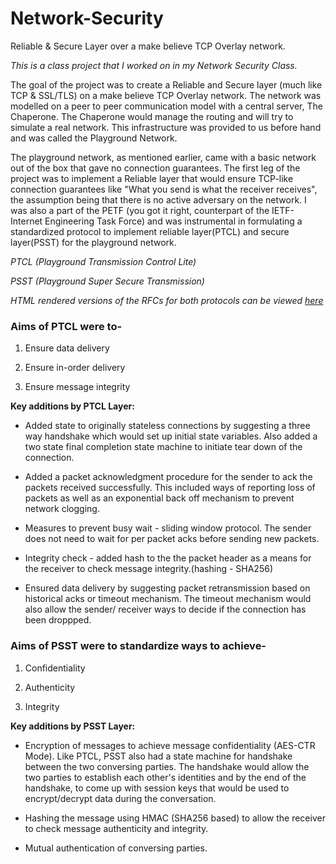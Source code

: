 # Network-Security
Reliable &amp; Secure Layer over a make believe TCP Overlay network.

*This is a class project that I worked on in my Network Security Class.*


The goal of the project was to create a Reliable and Secure layer (much like TCP & SSL/TLS) on a make believe TCP Overlay network. The network was modelled on a peer to peer communication model with a central server, The Chaperone. The Chaperone would manage the routing and will try to simulate a real network. This infrastructure was provided to us before hand and was called the Playground Network. 


The playground network, as mentioned earlier, came with a basic network out of the box that gave no connection guarantees. The first leg of the project was to implement a Reliable layer that would ensure TCP-like connection guarantees like "What you send is what the receiver receives", the assumption being that there is no active adversary on the network. I was also a part of the PETF (you got it right, counterpart of the IETF- Internet Engineering Task Force) and was instrumental in formulating a standardized protocol to implement reliable layer(PTCL) and secure layer(PSST) for the playground network.


*PTCL (Playground Transmission Control Lite)*

*PSST (Playground Super Secure Transmission)*

*HTML rendered versions of the RFCs for both protocols can be viewed [here](https://cyrus-chua.github.io/)*


### Aims of PTCL were to-


1. Ensure data delivery

2. Ensure in-order delivery

3. Ensure message integrity 


**Key additions by PTCL Layer:**

* Added state to originally stateless connections by suggesting a three way handshake which would set up initial state variables. Also added a two state final completion state machine to initiate tear down of the connection.

* Added a packet acknowledgment procedure for the sender to ack the packets received successfully. This included ways of reporting loss of packets as well as an exponential back off mechanism to prevent network clogging. 

* Measures to prevent busy wait - sliding window protocol. The sender does not need to wait for per packet acks before sending new packets. 

* Integrity check - added hash to the the packet header as a means for the receiver to check message integrity.(hashing - SHA256)

* Ensured data delivery by suggesting packet retransmission based on historical acks or timeout mechanism. The timeout mechanism would also allow the sender/ receiver ways to decide if the connection has been droppped.  



### Aims of PSST were to standardize ways to achieve-

1. Confidentiality

2. Authenticity

3. Integrity



**Key additions by PSST Layer:**

* Encryption of messages to achieve message confidentiality (AES-CTR Mode). Like PTCL, PSST also had a state machine for handshake between the two conversing parties. The handshake would allow the two parties to establish each other's identities and by the end of the handshake, to come up with session keys that would be used to encrypt/decrypt data during the conversation. 

* Hashing the message using HMAC (SHA256 based) to allow the receiver to check message authenticity and integrity.

* Mutual authentication of conversing parties.

